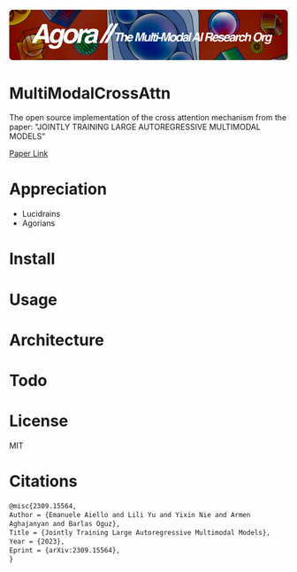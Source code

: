 [![Multi-Modality](agorabanner.png)](https://discord.gg/qUtxnK2NMf)

# MultiModalCrossAttn
The open source implementation of the cross attention mechanism from the paper: "JOINTLY TRAINING LARGE AUTOREGRESSIVE MULTIMODAL MODELS"


[Paper Link](https://arxiv.org/pdf/2309.15564.pdf)

# Appreciation
* Lucidrains
* Agorians



# Install


# Usage

# Architecture

# Todo


# License
MIT

# Citations
```
@misc{2309.15564,
Author = {Emanuele Aiello and Lili Yu and Yixin Nie and Armen Aghajanyan and Barlas Oguz},
Title = {Jointly Training Large Autoregressive Multimodal Models},
Year = {2023},
Eprint = {arXiv:2309.15564},
}
```